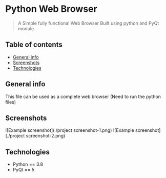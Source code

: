 # Python Web Browser 
> A Simple fully functional Web Browser Built using python and PyQt module.

## Table of contents
* [General info](#general-info)
* [Screenshots](#screenshots)
* [Technologies](#technologies)

## General info
This file can be used as a complete web browser (Need to run the python files)

## Screenshots

![Example screenshot](./project screenshot-1.png)
![Example screenshot](./project screenshot-2.png)

## Technologies
* Python == 3.8
* PyQt == 5
